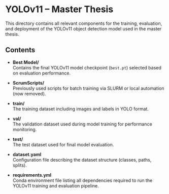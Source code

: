 # YOLOv11 – Master Thesis

This directory contains all relevant components for the training, evaluation, and deployment of the YOLOv11 object detection model used in the master thesis.

## Contents

- **Best Model/**  
  Contains the final YOLOv11 model checkpoint (`best.pt`) selected based on evaluation performance.

- **ScrumScripts/**  
  Previously used scripts for batch training via SLURM or local automation (now removed).

- **train/**  
  The training dataset including images and labels in YOLO format.

- **val/**  
  The validation dataset used during model training for performance monitoring.

- **test/**  
  The test dataset used for final model evaluation.

- **dataset.yaml**  
  Configuration file describing the dataset structure (classes, paths, splits).

- **requirements.yml**  
  Conda environment file listing all dependencies required to run the YOLOv11 training and evaluation pipeline.



